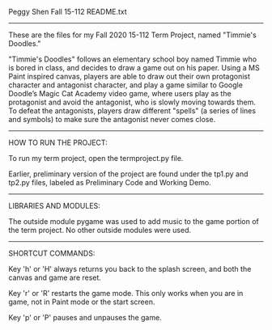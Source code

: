 Peggy Shen
Fall 15-112
README.txt

-------------------------------------------------------------------------------------------------------------------
These are the files for my Fall 2020 15-112 Term Project, named "Timmie's Doodles."

"Timmie's Doodles" follows an elementary school boy named Timmie who is bored in class, and decides to draw a game 
out on his paper. Using a MS Paint inspired canvas, players are able to draw out their own protagonist character 
and antagonist character, and play a game similar to Google Doodle’s Magic Cat Academy video game, where users 
play as the protagonist and avoid the antagonist, who is slowly moving towards them. To defeat the antagonists,
players draw different "spells" (a series of lines and symbols) to make sure the antagonist never comes close.

-------------------------------------------------------------------------------------------------------------------
HOW TO RUN THE PROJECT:

To run my term project, open the termproject.py file. 

Earlier, preliminary version of the project are found under the tp1.py and tp2.py files, labeled as Preliminary Code
and Working Demo. 

-------------------------------------------------------------------------------------------------------------------
LIBRARIES AND MODULES:

The outside module pygame was used to add music to the game portion of the term project.
No other outside modules were used.

-------------------------------------------------------------------------------------------------------------------
SHORTCUT COMMANDS:

Key 'h' or 'H' always returns you back to the splash screen, and both the canvas and game are reset.

Key 'r' or 'R' restarts the game mode. This only works when you are in game, not in Paint mode or the start screen.

Key 'p' or 'P' pauses and unpauses the game. 
